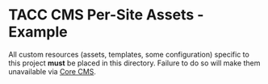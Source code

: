 # TACC CMS Per-Site Assets - Example

All custom resources (assets, templates, some configuration) specific to this project __must__ be placed in this directory. Failure to do so will make them unavailable via [Core CMS][core-cms-repo].

[core-cms-repo]: https://gitlab.tacc.utexas.edu/wma-cms/cms-site-template
